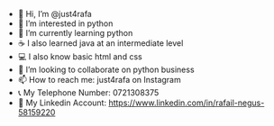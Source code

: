 - 👋 Hi, I’m @just4rafa
- 👀 I’m interested in python
- 🌱 I’m currently learning python
- ☕ I also learned java at an intermediate level
- 💻 I also know basic html and css
- 💞️ I’m looking to collaborate on python business
- 📫 How to reach me: just4rafa on Instagram
- 📞 My Telephone Number: 0721308375
- 🔗 My Linkedin Account: https://www.linkedin.com/in/rafail-negus-58159220

<!---
just4rafa/just4rafa is a ✨ special ✨ repository because its `README.md` (this file) appears on your GitHub profile.
You can click the Preview link to take a look at your changes.
--->
